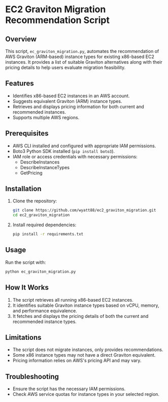# EC2 Graviton Migration Recommendation Script

## Overview

This script, `ec_graviton_migration.py`, automates the recommendation of AWS Graviton (ARM-based) instance types for existing x86-based EC2 instances. It provides a list of suitable Graviton alternatives along with their pricing details to help users evaluate migration feasibility.

## Features

- Identifies x86-based EC2 instances in an AWS account.
- Suggests equivalent Graviton (ARM) instance types.
- Retrieves and displays pricing information for both current and recommended instances.
- Supports multiple AWS regions.

## Prerequisites

- AWS CLI installed and configured with appropriate IAM permissions.
- Boto3 Python SDK installed (`pip install boto3`).
- IAM role or access credentials with necessary permissions:
  - DescribeInstances
  - DescribeInstanceTypes
  - GetPricing

## Installation

1. Clone the repository:
   ```sh
   git clone https://github.com/wyatt88/ec2_graviton_migration.git
   cd ec2_graviton_migration
   ```
2. Install required dependencies:
   ```sh
   pip install -r requirements.txt
   ```

## Usage

Run the script with:

```sh
python ec_graviton_migration.py
```

## How It Works

1. The script retrieves all running x86-based EC2 instances.
2. It identifies suitable Graviton instance types based on vCPU, memory, and performance equivalence.
3. It fetches and displays the pricing details of both the current and recommended instance types.

## Limitations

- The script does not migrate instances, only provides recommendations.
- Some x86 instance types may not have a direct Graviton equivalent.
- Pricing information relies on AWS's pricing API and may vary.

## Troubleshooting

- Ensure the script has the necessary IAM permissions.
- Check AWS service quotas for instance types in your selected region.
